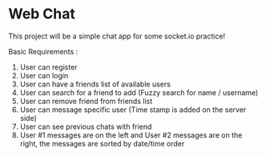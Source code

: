 # Web Chat

This project will be a simple chat app for some socket.io practice!

Basic Requirements :

1. User can register
2. User can login
3. User can have a friends list of available users
4. User can search for a friend to add (Fuzzy search for name / username)
5. User can remove friend from friends list
6. User can message specific user (Time stamp is added on the server side)
7. User can see previous chats with friend
8. User #1 messages are on the left and User #2 messages are on the right, the messages are sorted by date/time order

